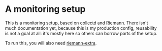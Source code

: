 A monitoring setup
==================

This is a monitoring setup, based on [collectd](https://collectd.org/)
and [Riemann](http://riemann.io/). There isn't much documentation yet,
because this is my production config, reusability is not a goal at
all: it's mostly here so others can borrow parts of the setup.

To run this, you will also need
[riemann-extra](https://github.com/pyr/riemann-extra).
